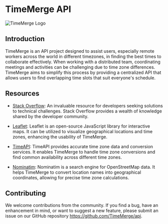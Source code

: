 # TimeMerge API

![TimeMerge Logo](timeMerge_logo.png)

## Introduction

TimeMerge is an API project designed to assist users, especially remote workers across the world in different timezones, in finding the best times to collaborate effectively. When working with a distributed team, coordinating meetings and activities can be challenging due to time zone differences. TimeMerge aims to simplify this process by providing a centralized API that allows users to find overlapping time slots that suit everyone's schedule.

## Resources

- [Stack Overflow](https://stackoverflow.com/): An invaluable resource for developers seeking solutions to technical challenges. Stack Overflow provides a wealth of knowledge shared by the developer community.

- [Leaflet](https://leafletjs.com/): Leaflet is an open-source JavaScript library for interactive maps. It can be utilized to visualize geographical locations and time zones, enhancing the usability of TimeMerge.

- [TimeAPI](https://www.timeapi.io/): TimeAPI provides accurate time zone data and conversion services. It enables TimeMerge to handle time zone conversions and find common availability across different time zones.

- [Nominatim](https://nominatim.org/): Nominatim is a search engine for OpenStreetMap data. It helps TimeMerge to convert location names into geographical coordinates, allowing for precise time zone calculations.

## Contributing
We welcome contributions from the community. If you find a bug, have an enhancement in mind, or want to suggest a new feature, please submit an issue on our GitHub repository https://github.com/TimeMerge/api.